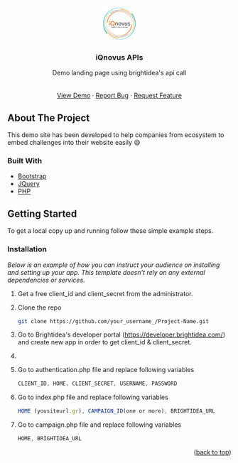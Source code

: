 <div align="center">
<img src="https://github.com/araksia/iqnovus/blob/main/assets/images/logo.png" alt="Logo" width="80" height="80">
  <h3 align="center">iQnovus APIs</h3>

  <p align="center">
Demo landing page using brightidea's api call
    <br />
    <br />
    <br />
    <a href="https://iqnovus.000webhostapp.com/" target="_blank">View Demo</a>
    ·
    <a href="https://github.com/araksia/iqnovus/issues">Report Bug</a>
    ·
    <a href="https://github.com/araksia/iqnovus/issues">Request Feature</a>
  </p>
</div>

<!-- ABOUT THE PROJECT -->
## About The Project

This demo site has been developed to help companies from ecosystem to embed challenges into their website easily :smile:

### Built With
* [Bootstrap](https://getbootstrap.com)
* [JQuery](https://jquery.com)
* [PHP](https://www.php.net/)

<!-- GETTING STARTED -->
## Getting Started

To get a local copy up and running follow these simple example steps.

### Installation

_Below is an example of how you can instruct your audience on installing and setting up your app. This template doesn't rely on any external dependencies or services._

1. Get a free client_id and client_secret from the administrator.
2. Clone the repo
   ```sh
   git clone https://github.com/your_username_/Project-Name.git
   ```
3. Go to Brightidea's developer portal (https://developer.brightidea.com/) and create new app in order to get client_id & client_secret.
4. 
5. Go to authentication.php file and replace following variables
   ```js
   CLIENT_ID, HOME, CLIENT_SECRET, USERNAME, PASSWORD
   ```
5. Go to index.php file and replace following variables
   ```js
   HOME (yousiteurl.gr), CAMPAIGN_ID(one or more), BRIGHTIDEA_URL
   ```
  
6. Go to campaign.php file and replace following variables
   ```js
   HOME, BRIGHTIDEA_URL
   ```
<p align="right">(<a href="#top">back to top</a>)</p>


